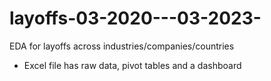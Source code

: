 # layoffs-03-2020---03-2023-
EDA for layoffs across industries/companies/countries

- Excel file has raw data, pivot tables and a dashboard
  
